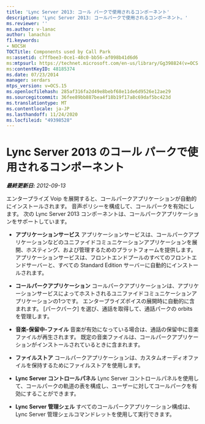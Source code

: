 ```yaml
---
title: 'Lync Server 2013: コール パークで使用されるコンポーネント'
description: 'Lync Server 2013: コールパークで使用されるコンポーネント。'
ms.reviewer: ''
ms.author: v-lanac
author: lanachin
f1.keywords:
- NOCSH
TOCTitle: Components used by Call Park
ms:assetid: c7ffbee3-0ce1-48c0-bb56-af098b41d6d6
ms:mtpsurl: https://technet.microsoft.com/en-us/library/Gg398824(v=OCS.15)
ms:contentKeyID: 48185374
ms.date: 07/23/2014
manager: serdars
mtps_version: v=OCS.15
ms.openlocfilehash: 285af316fa2d49e8bebf68e11de6d9526e12ae29
ms.sourcegitcommit: 36fee89bb887bea4f18b19f17a8c69daf5bc423d
ms.translationtype: MT
ms.contentlocale: ja-JP
ms.lasthandoff: 11/24/2020
ms.locfileid: "49398528"
---
```

# <a name="components-used-by-call-park-in-lync-server-2013"></a>Lync Server 2013 のコール パークで使用されるコンポーネント

<div data-xmlns="http://www.w3.org/1999/xhtml">

<div class="topic" data-xmlns="http://www.w3.org/1999/xhtml" data-msxsl="urn:schemas-microsoft-com:xslt" data-cs="https://msdn.microsoft.com/">

<div data-asp="https://msdn2.microsoft.com/asp">



</div>

<div id="mainSection">

<div id="mainBody">

<span> </span>

_**最終更新日:** 2012-09-13_

エンタープライズ Voip を展開すると、コールパークアプリケーションが自動的にインストールされます。 音声ポリシーを構成して、コールパークを有効にします。 次の Lync Server 2013 コンポーネントは、コールパークアプリケーションをサポートしています。

  - **アプリケーションサービス**   アプリケーションサービスは、コールパークアプリケーションなどのユニファイドコミュニケーションアプリケーションを展開、ホスティング、および管理するためのプラットフォームを提供します。 アプリケーションサービスは、フロントエンドプールのすべてのフロントエンドサーバーと、すべての Standard Edition サーバーに自動的にインストールされます。

  - **コールパークアプリケーション**   コールパークアプリケーションは、アプリケーションサービスによってホストされるユニファイドコミュニケーションアプリケーションの1つです。 エンタープライズボイスの展開時に自動的に含まれます。 [パークパーク] を選び、通話を取得して、通話パークの orbits を管理します。

  - **音楽-保留中-ファイル**   音楽が有効になっている場合は、通話の保留中に音楽ファイルが再生されます。 既定の音楽ファイルは、コールパークアプリケーションがインストールされているときに含まれます。

  - **ファイルストア**   コールパークアプリケーションは、カスタムオーディオファイルを保持するためにファイルストアを使用します。

  - **Lync Server コントロールパネル**   Lync Server コントロールパネルを使用して、コールパークの軌道の表を構成し、ユーザーに対してコールパークを有効にすることができます。

  - **Lync Server 管理シェル**   すべてのコールパークアプリケーション構成は、Lync Server 管理シェルコマンドレットを使用して実行できます。

</div>

<span> </span>

</div>

</div>

</div>

